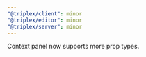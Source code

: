```yaml
---
"@triplex/client": minor
"@triplex/editor": minor
"@triplex/server": minor
---
```


Context panel now supports more prop types.
